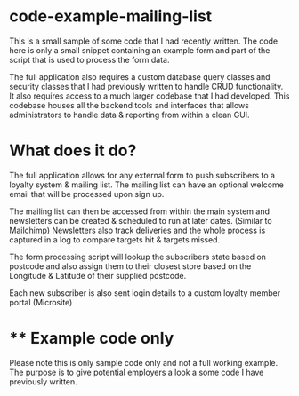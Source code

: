 # code-example-mailing-list
This is a small sample of some code that I had recently written.
The code here is only a small snippet containing an example form and part of the script that is used to process the form data.

The full application also requires a custom database query classes and security classes that I had previously written to handle CRUD functionality.
It also requires access to a much larger codebase that I had developed.
This codebase houses all the backend tools and interfaces that allows administrators to handle data & reporting from within a clean GUI.

# What does it do?
The full application allows for any external form to push subscribers to a loyalty system & mailing list.
The mailing list can have an optional welcome email that will be processed upon sign up.

The mailing list can then be accessed from within the main system and newsletters can be created & scheduled to run at later dates. (Similar to Mailchimp)
Newsletters also track deliveries and the whole process is captured in a log to compare targets hit & targets missed.

The form processing script will lookup the subscribers state based on postcode and also assign them to their closest store based on the Longitude & Latitude of their supplied postcode.

Each new subscriber is also sent login details to a custom loyalty member portal (Microsite)

# ** Example code only
Please note this is only sample code only and not a full working example.
The purpose is to give potential employers a look a some code I have previously written.

